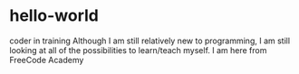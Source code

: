 # hello-world
coder in training
Although I am still relatively new to programming, I am still looking at all of the possibilities to learn/teach myself. I am here from FreeCode Academy
